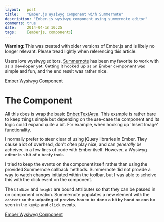 ```yaml
---
layout:   post
title:    "Ember.js Wysiwyg Component with Summernote"
description: "Ember.js wysiwyg component using summernote editor"
comments: true
date:     2014-04-18 10:25
tags:     [emberjs, components]
---
```


<div class='warning'>
<strong>Warning:</strong> This was created with older versions of Ember.js and is likely no longer relevant. Please tread lightly when referencing this article.
</div>

Users love wysiwyg editors. [Summernote](https://hackerwins.github.io/summernote/) has been my favorite to work with as a developer yet. Getting it hooked up as an Ember component was simple and fun, and the end result was rather nice.

<a class="jsbin-embed" href="https://emberjs.jsbin.com/sofum/13/embed?output">Ember Wysiwyg Component</a><script src="https://static.jsbin.com/js/embed.js"></script>

# The Component

All this does is wrap the basic [Ember.TextArea](https://emberjs.com/api/classes/Ember.TextArea.html). This example is rather bare to keep things simple but depending on the use-case the component and its logic could expand quite a bit. For example, when hooking up 'Insert Image' functionality.

I normally prefer to steer clear of using jQuery libraries in Ember. They cause a lot of overhead, don't often play nice, and can _generally_ be acheived in a few lines of code with Ember itself. However, a Wysiwyg editor is a bit of a beefy task.

I tried to keep the events on the component itself rather than using the provided Summernote callback methods. Summernote did not provide a way to watch changes initiated within the toolbar, but I was able to acheive this with the click event on the component.

The `btnSize` and `height` are bound attributes so that they can be passed in on component creation. Summernote populates a new element with the `content` so the udpating of preview has to be done a bit by hand as can be seen in the `keyUp` and `click` events.

<a class="jsbin-embed" href="https://emberjs.jsbin.com/sofum/13/embed?js">Ember Wysiwyg Component</a><script src="https://static.jsbin.com/js/embed.js"></script>

